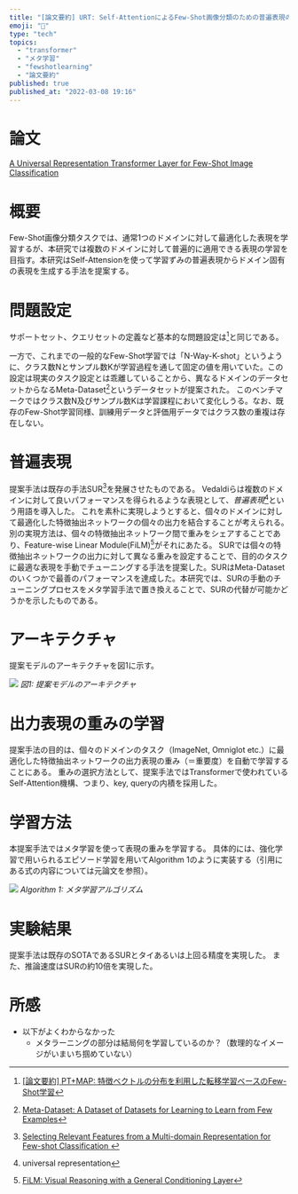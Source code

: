 ```yaml
---
title: "[論文要約] URT: Self-AttentionによるFew-Shot画像分類のための普遍表現の学習"
emoji: "🐷"
type: "tech"
topics:
  - "transformer"
  - "メタ学習"
  - "fewshotlearning"
  - "論文要約"
published: true
published_at: "2022-03-08 19:16"
---
```


# 論文

[A Universal Representation Transformer Layer for Few-Shot Image Classification](https://arxiv.org/abs/2006.11702v4)

# 概要

Few-Shot画像分類タスクでは、通常1つのドメインに対して最適化した表現を学習するが、本研究では複数のドメインに対して普遍的に適用できる表現の学習を目指す。本研究はSelf-Attensionを使って学習ずみの普遍表現からドメイン固有の表現を生成する手法を提案する。

# 問題設定

サポートセット、クエリセットの定義など基本的な問題設定は[^1]と同じである。

一方で、これまでの一般的なFew-Shot学習では「N-Way-K-shot」というように、クラス数Nとサンプル数Kが学習過程を通して固定の値を用いていた。この設定は現実のタスク設定とは乖離していることから、異なるドメインのデータセットからなるMeta-Dataset[^2]というデータセットが提案された。
このベンチマークではクラス数N及びサンプル数Kは学習課程において変化しうる。なお、既存のFew-Shot学習同様、訓練用データと評価用データではクラス数の重複は存在しない。

# 普遍表現

提案手法は既存の手法SUR[^3]を発展させたものである。
Vedaldiらは複数のドメインに対して良いパフォーマンスを得られるような表現として、*普遍表現*[^4]という用語を導入した。
これを素朴に実現しようとすると、個々のドメインに対して最適化した特徴抽出ネットワークの個々の出力を結合することが考えられる。別の実現方法は、個々の特徴抽出ネットワーク間で重みをシェアすることであり、Feature-wise Linear Module(FiLM)[^5]がそれにあたる。
SURでは個々の特徴抽出ネットワークの出力に対して異なる重みを設定することで、目的のタスクに最適な表現を手動でチューニングする手法を提案した。SURはMeta-Datasetのいくつかで最善のパフォーマンスを達成した。本研究では、SURの手動のチューニングプロセスをメタ学習手法で置き換えることで、SURの代替が可能かどうかを示したものである。

# アーキテクチャ

提案モデルのアーキテクチャを図1に示す。

![](https://storage.googleapis.com/zenn-user-upload/e3a391d140d5-20220308.png)
*図1: 提案モデルのアーキテクチャ*

# 出力表現の重みの学習

提案手法の目的は、個々のドメインのタスク（ImageNet, Omniglot etc.）に最適化した特徴抽出ネットワークの出力表現の重み（＝重要度）を自動で学習することにある。
重みの選択方法として、提案手法ではTransformerで使われているSelf-Attention機構、つまり、key, queryの内積を採用した。

# 学習方法

本提案手法ではメタ学習を使って表現の重みを学習する。
具体的には、強化学習で用いられるエピソード学習を用いてAlgorithm 1のように実装する（引用にある式の内容については元論文を参照）。

![](https://storage.googleapis.com/zenn-user-upload/6c646d8492a2-20220308.png)
*Algorithm 1: メタ学習アルゴリズム*

# 実験結果

提案手法は既存のSOTAであるSURとタイあるいは上回る精度を実現した。
また、推論速度はSURの約10倍を実現した。

# 所感

* 以下がよくわからなかった
	* メタラーニングの部分は結局何を学習しているのか？（数理的なイメージがいまいち掴めていない）	

[^1]: [[論文要約] PT+MAP: 特徴ベクトルの分布を利用した転移学習ベースのFew-Shot学習](https://zenn.dev/bilzard/articles/5134f0d3b52b70)
[^2]: [Meta-Dataset: A Dataset of Datasets for Learning to Learn from Few Examples](https://arxiv.org/abs/1903.03096)
[^3]: [Selecting Relevant Features from a Multi-domain Representation for Few-shot Classification
](https://arxiv.org/abs/2003.09338)
[^4]: universal representation
[^5]: [FiLM: Visual Reasoning with a General Conditioning Layer](https://arxiv.org/abs/1709.07871)